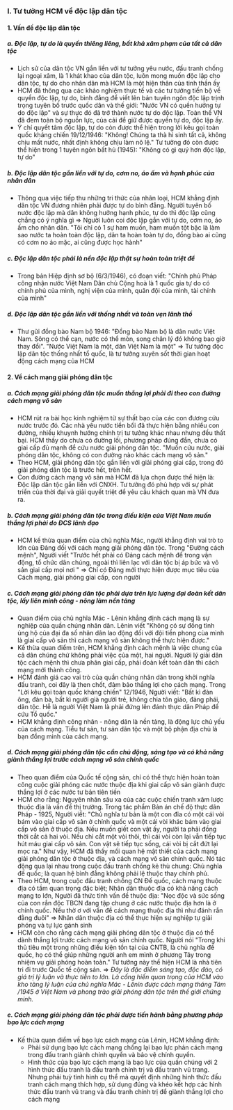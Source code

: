 ### I. Tư tưởng HCM về độc lập dân tộc
#### 1. Vấn đề độc lập dân tộc
##### a. Độc lập, tự do là quyền thiêng liêng, bất khả xâm phạm của tất cả dân tộc
- Lịch sử của dân tộc VN gắn liền với tư tưởng yêu nước, đấu tranh chống lại ngoại xâm, là 1 khát khao của dân tộc, luôn mong muốn độc lập cho dân tộc, tự do cho nhân dân mà HCM là một hiện thân của tinh thần ấy
- HCM đã thông qua các khảo nghiệm thực tế và các tư tưởng tiến bộ về quyền độc lập, tự do, bình đẳng để viết lên bản tuyên ngôn độc lập trịnh trọng tuyên bố trước quốc dân và thế giới: "Nước VN có quền hưởng tự do độc lập" và sự thực đó đã trở thành nước tự do độc lập. Toàn thể VN đã đem toàn bộ nguồn lực, của cải để giữ được quyền tự do, độc lập ấy.
- Ý chí quyết tâm độc lập, tự do còn được thể hiện trong lời kêu gọi toàn quốc kháng chiến 19/12/1946: "Không! Chúng ta thà hi sinh tất cả, không chịu mất nước, nhất định không chịu làm nô lệ." Tư tưởng đó còn được thể hiện trong 1 tuyên ngôn bất hủ (1945): "Không có gì quý hơn độc lập, tự do"
##### b. Độc lập dân tộc gắn liền với tự do, cơm no, áo ấm và hạnh phúc của nhân dân
- Thông qua việc tiếp thu những tri thức của nhân loại, HCM khẳng định dân tộc VN đương nhiên phải được tự do bình đẳng. Người tuyên bố nước độc lập mà dân không hưởng hạnh phúc, tự do thì độc lập cũng chẳng có ý nghĩa gì 
$\Rightarrow$ Người luôn coi độc lập gắn với tự do, cơm no, áo ấm cho nhân dân. "Tôi chỉ có 1 sự ham muốn, ham muốn tột bậc là làm sao nước ta hoàn toàn độc lập, dân ta hoàn toàn tự do, đồng bào ai cũng có cơm no áo mặc, ai cũng được học hành"
##### c. Độc lập dân tộc phải là nền độc lập thật sự hoàn toàn triệt để
- Trong bản Hiệp định sơ bộ (6/3/1946), có đoạn viết: "Chính phủ Pháp công nhận nước Việt Nam Dân chủ Cộng hoà là 1 quốc gia tự do có chính phủ của mình, nghị viện của mình, quân đội của mình, tài chính của mình"
##### d. Độc lập dân tộc gắn liền với thống nhất và toàn vẹn lãnh thổ
- Thư gửi đồng bào Nam bộ 1946: "Đồng bào Nam bộ là dân nước Việt Nam. Sông có thể cạn, nước có thể mòn, song chân lý đó không bao giờ thay đổi". "Nước Việt Nam là một, dân Việt Nam là một"
$\Rightarrow$ Tư tưởng độc lập dân tộc thống nhất tổ quốc, là tư tưởng xuyên sốt thời gian hoạt động cách mạng của HCM
#### 2. Về cách mạng giải phóng dân tộc
##### a. Cách mạng giải phóng dân tộc muốn thắng lợi phải đi theo con đường cách mạng vô sản
- HCM rút ra bài học kinh nghiệm từ sự thất bạo của các con đương cứu nước trước đó. Các nhà yêu nước tiền bối đã thực hiện bằng nhiều con đường, nhiều khuynh hướng chính trị tư tưởng khác nhau nhưng đều thất bại. HCM thấy do chưa có đường lối, phương pháp đúng đắn, chưa có giai cấp đủ mạnh để cứu nước giải phóng dân tộc. "Muốn cứu nước, giải phóng dân tộc, không có con đường nào khác cách mạng vô sản."
- Theo HCM, giải phóng dân tộc gắn liền với giải phóng giai cấp, trong đó giải phóng dân tộc là trước hết, trên hết.
- Con đường cách mạng vô sản mà HCM đã lựa chọn được thể hiện là: Độc lập dân tộc gắn liền với CNXH. Tư tưởng đó phù hợp với sự phát triển của thời đại và giải quyết triệt để yêu cầu khách quan mà VN đưa ra.
##### b. Cách mạng giải phóng dân tộc trong điều kiện của Việt Nam muốn thắng lợi phải do ĐCS lãnh đạo
- HCM kế thừa quan điểm của chủ nghĩa Mác, người khẳng định vai trò to lớn của Đảng đối với cách mạng giải phóng dân tộc. Trong "Đường cách mệnh", Người viết "Trước hết phải có Đảng cách mệnh để trong vận động, tổ chức dân chúng, ngoài thì liên lạc với dân tộc bị áp bức và vô sản giai cấp mọi nơi "
$\Rightarrow$ Chỉ có Đảng mới thực hiện được mục tiêu của Cách mạng, giải phóng giai cấp, con người
##### c. Cách mạng giải phóng dân tộc phải dựa trên lực lượng đại đoàn kết dân tộc, lấy liên minh công - nông làm nền tảng
- Quan điểm của chủ nghĩa Mác - Lênin khẳng định cách mạng là sự nghiệp của quần chúng nhân dân. Lênin viết "Không có sự đồng tình ủng hộ của đại đa số nhân dân lao động đối với đội tiền phong cùa mình là giai cấp vô sản thì cách mạng vô sản không thể thực hiện được." 
- Kế thừa quan điểm trên, HCM khẳng định cách mệnh là việc chung của cả dân chúng chứ không phải việc của một, hai người. Người lý giải dân tộc cách mệnh thì chưa phân giai cấp, phải đoàn kết toàn dân thì cách mạng mới thành công.
- HCM đánh giá cao vai trò của quần chúng nhân dân trong khởi nghĩa đấu tranh, coi đây là then chốt, đảm bảo thắng lợi cho cách mạng. Trong "Lời kêu gọi toàn quốc kháng chiến" 12/1946, Người viết: "Bất kì đàn ông, đàn bà, bất kì người già người trẻ, không chia tôn giáo, đảng phái, dân tộc. Hễ là người Việt Nam là phải đứng lên đánh thực dân Pháp để cứu Tổ quốc."
- HCM khẳng định công nhân - nông dân là nền tảng, là động lực chủ yếu của cách mạng. Tiểu tư sản, tư sản dân tộc và một bộ phận địa chủ là bạn đồng minh của cách mạng.
##### d. Cách mạng giải phóng dân tộc cần chủ động, sáng tạo và có khả năng giành thắng lợi trước cách mạng vô sản chính quốc
- Theo quan điểm của Quốc tế cộng sản, chỉ có thể thực hiện hoàn toàn công cuộc giải phóng các nước thuộc địa khi giai cấp vô sản giành được thắng lợi ở các nước tư bản tiên tiến
- HCM cho rằng: Nguyên nhân sâu xa của các cuộc chiến tranh xâm lược thuộc địa là vấn đề thị trường. Trong tác phẩm Bản án chế độ thực dân Pháp - 1925, Người viết: "Chủ nghĩa tư bản là một con đỉa có một cái vòi bám vào giai cấp vô sản ở chính quốc và một cái vòi khác bám vào giai cấp vô sản ở thuộc địa. Nếu muốn giết con vật ấy, người ta phải đồng thời cắt cả hai vòi. Nếu chỉ cắt một vòi thôi, thì cái vòi còn lại vẫn tiếp tục hút máu giai cấp vô sản. Con vật sẽ tiếp tục sống, cái vòi bị cắt đứt lại mọc ra." Như vậy, HCM đã thấy mối quan hệ mật thiết của cách mạng giải phóng dân tộc ở thuộc địa, và cách mạng vô sản chính quốc. Nó tác động qua lại nhau trong cuộc đấu tranh chống kẻ thù chung: Chủ nghĩa đế quốc; là quan hệ bình đẳng không phải lệ thuộc thay chính phủ.
- Theo HCM, trong cuộc đấu tranh chống CN Đế quốc, cách mạng thuộc địa có tầm quan trọng đặc biệt; Nhân dân thuộc địa có khả năng cách mạng to lớn, Người đã thức tỉnh vấn đề thuộc địa: "Nọc độc và sức sống của con rắn độc TBCN đang tập chung ở các nước thuộc địa hơn là ở chính quốc. Nếu thờ ơ với vấn đề cách mạng thuộc địa thì như đánh rắn đằng đuôi"
	$\Rightarrow$ Nhân dân thuộc địa có thể thực hiện sự nghiệp tự giải phóng và tự lực gánh sinh
- HCM còn cho rằng cách mạng giải phóng dân tộc ở thuộc địa có thể dành thắng lợi trước cách mạng vô sản chính quốc. Người nói "Trong khi thủ tiêu một trong những điều kiện tồn tại của CNTB, là chủ nghĩa đế quốc, họ có thể giúp những người anh em mình ở phương Tây trong nhiệm vụ giải phóng hoàn toàn." Tư tưởng này thể hiện HCM là nhà tiên tri đi trước Quốc tế cộng sản.
$\Rightarrow$ *Đây là đặc điểm sáng tạo, độc đáo, có giá trị lý luận và thực tiễn to lớn. Là cống hiến quan trọng của HCM vào kho tàng lý luận của chủ nghĩa Mác - Lênin được cách mạng tháng Tám /1945 ở Việt Nam và phong trào giải phóng dân tộc trên thế giới chứng minh.*
##### e. Cách mạng giải phóng dân tộc phải được tiến hành bằng phương pháp bạo lực cách mạng
- Kế thừa quan điểm về bạo lực cách mạng của Lênin, HCM khẳng định:
	- Phải sử dụng bạo lực cách mạng chống lại bạo lực phản cách mạng trong đấu tranh giành chính quyền và bảo vệ chính quyền.
	- Hình thức của bạo lực cách mạng là bạo lực của quần chúng với 2 hình thức đấu tranh là đấu tranh chính trị và đấu tranh vũ trang. Nhưng phải tuỳ tình hình cụ thể mà quyết định những hình thức đấu tranh cách mạng thích hợp, sử dụng đúng và khéo kết hợp các hình thức đấu tranh vũ trang và đấu tranh chính trị để giành thắng lợi cho cách mạng 

  